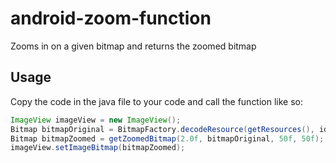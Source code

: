 # android-zoom-function
Zooms in on a given bitmap and returns the zoomed bitmap

## Usage
Copy the code in the java file to your code and call the function like so:

```java
ImageView imageView = new ImageView();
Bitmap bitmapOriginal = BitmapFactory.decodeResource(getResources(), id);
Bitmap bitmapZoomed = getZoomedBitmap(2.0f, bitmapOriginal, 50f, 50f);
imageView.setImageBitmap(bitmapZoomed);
```
